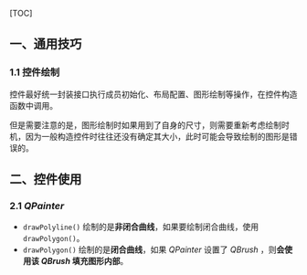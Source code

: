 [TOC]

## 一、通用技巧

### 1.1 控件绘制

控件最好统一封装接口执行成员初始化、布局配置、图形绘制等操作，在控件构造函数中调用。

但是需要注意的是，图形绘制时如果用到了自身的尺寸，则需要重新考虑绘制时机，因为一般构造控件时往往还没有确定其大小，此时可能会导致绘制的图形是错误的。

## 二、控件使用

### 2.1 *QPainter*

- `drawPolyline()` 绘制的是**非闭合曲线**，如果要绘制闭合曲线，使用 `drawPolygon()`。
- `drawPolygon()` 绘制的是**闭合曲线**，如果 *QPainter* 设置了 *QBrush* ，则**会使用该 *QBrush* 填充图形内部**。

